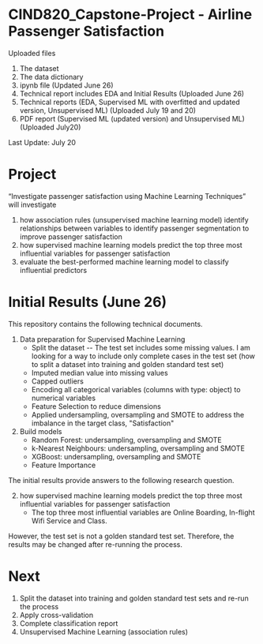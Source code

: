 # CIND820_Capstone-Project - Airline Passenger Satisfaction

Uploaded files
1. The dataset
2. The data dictionary
3. ipynb file (Updated June 26)
4. Technical report includes EDA and Initial Results (Uploaded June 26)
5. Technical reports (EDA, Supervised ML with overfitted and updated version, Unsupervised ML) (Uploaded July 19 and 20)
6. PDF report (Supervised ML (updated version) and Unsupervised ML) (Uploaded July20)

Last Update: July 20

# Project
“Investigate passenger satisfaction using Machine Learning Techniques” will investigate 
1) how association rules (unsupervised machine learning model) identify relationships between variables to identify passenger segmentation to improve passenger satisfaction
2) how supervised machine learning models predict the top three most influential variables for passenger satisfaction
3) evaluate the best-performed machine learning model to classify influential predictors

# Initial Results (June 26)

This repository contains the following technical documents. 

1. Data preparation for Supervised Machine Learning
   - Split the dataset
   -- The test set includes some missing values. I am looking for a way to include only complete cases in the test set (how to split a dataset into training and golden standard test set)
   - Imputed median value into missing values
   - Capped outliers
   - Encoding all categorical variables (columns with type: object) to numerical variables
   - Feature Selection to reduce dimensions
   - Applied undersampling, oversampling and SMOTE to address the imbalance in the target class, "Satisfaction"
2. Build models
   - Random Forest: undersampling, oversampling and SMOTE 
   - k-Nearest Neighbours: undersampling, oversampling and SMOTE 
   - XGBoost: undersampling, oversampling and SMOTE 
   - Feature Importance
  
The initial results provide answers to the following research question. 

2) how supervised machine learning models predict the top three most influential variables for passenger satisfaction
   - The top three most influential variables are Online Boarding, In-flight Wifi Service and Class. 

However, the test set is not a golden standard test set. Therefore, the results may be changed after re-running the process. 

# Next
1. Split the dataset into training and golden standard test sets and re-run the process
2. Apply cross-validation
3. Complete classification report
4. Unsupervised Machine Learning (association rules)


